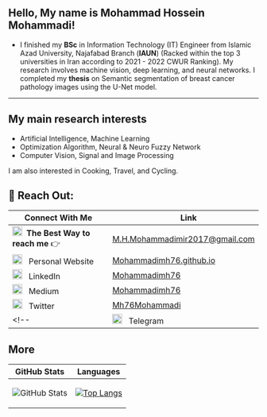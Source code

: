 ## Hello, My name is Mohammad Hossein Mohammadi!

<!-- ### ☕ [buymeacoffee](https://www.buymeacoffee.com/mohammadimh76) -->

- I finished my <b>BSc</b> in Information Technology (IT) Engineer from Islamic Azad University, Najafabad Branch (<b>IAUN</b>) (Racked within the top 3 universities in Iran according to 2021 - 2022 CWUR Ranking). My research involves machine vision, deep learning, and neural networks. I completed my <b>thesis</b> on Semantic segmentation of breast cancer pathology images using the U-Net model.

<!--
<p align="center">
  <img width="500" height="500" src="https://raw.githubusercontent.com/Mohammadimh76/Mohammadimh76/master/hi.gif">
</p>
-->

<!--
<p align="center">
  <img width="250" height="250" src="https://raw.githubusercontent.com/Mohammadimh76/Mohammadimh76/master/src/buymeacoffee.png">
</p>
-->
---

## My main research interests
- Artificial Intelligence, Machine Learning   
- Optimization Algorithm, Neural & Neuro Fuzzy Network
- Computer Vision, Signal and Image Processing

I am also interested in Cooking, Travel, and Cycling.


<!-- icons without padding -->

[1.2]: http://i.imgur.com/wWzX9uB.png (twitter icon without padding)
[2.2]: http://i.imgur.com/fep1WsG.png (facebook icon without padding)
[3.2]: http://i.imgur.com/VlgBKQ9.png (google plus icon without padding)
[4.2]: http://i.imgur.com/jDRp47c.png (tumblr icon without padding)
[5.2]: http://i.imgur.com/Vvy3Kru.png (dribbble icon without padding)
[6.2]: http://i.imgur.com/9I6NRUm.png (github icon without padding)


## 📡 Reach Out: 

| Connect With Me | <img src="https://cdn-icons-png.flaticon.com/512/84/84380.png" width="16"/>&nbsp;Link  |
|-----------------|--------|
| <img src="https://cdn.jsdelivr.net/gh/simple-icons/simple-icons/icons/gmail.svg" width="20"/>&nbsp; **The Best Way to reach me** 👉 | M.H.Mohammadimir2017@gmail.com |
| <img src="https://cdn.jsdelivr.net/gh/devicons/devicon/icons/github/github-original.svg" width="20"/> &nbsp; Personal Website | [Mohammadimh76.github.io](https://mohammadimh76.github.io/) |
| <img src="https://cdn.jsdelivr.net/gh/devicons/devicon/icons/linkedin/linkedin-original.svg" width="20"/> &nbsp; LinkedIn | [Mohammadimh76](https://www.linkedin.com/in/mohammadimh76/) |
| <img src="https://cdn.jsdelivr.net/gh/simple-icons/simple-icons/icons/medium.svg" width="20"/> &nbsp; Medium  | [Mohammadimh76](https://medium.com/@mohammadimh76) |
| <img src="https://cdn.jsdelivr.net/gh/devicons/devicon/icons/twitter/twitter-original.svg" width="20"/> &nbsp; Twitter | [Mh76Mohammadi](https://twitter.com/Mh76Mohammadi) |
<!-- | <img src="https://upload.wikimedia.org/wikipedia/commons/8/82/Telegram_logo.svg" width="20"/> &nbsp; Telegram | [Mohammadimh76](http://telegram.me/mohammadimh76) | -->









## More


| GitHub Stats  | Languages          |
|-----------|--------------------|
| <p><img src="https://github-readme-stats.vercel.app/api?username=Mohammadimh76&amp;show_icons=true" alt="GitHub Stats"></p> | [![Top Langs](https://github-readme-stats.vercel.app/api/top-langs/?username=Mohammadimh76&layout=compact)](https://github.com/Mohammadimh76/github-readme-stats) |

<!-- 
---

### My Organizations


| Logo  | Organization<br>Name  | People        | Information        | Organization<br>Website   |
|-----------|--------------------|--------------------|--------------------|--------------------|
| <p align="center"> <img width="100" height="100" src="https://raw.githubusercontent.com/Mohammadimh76/Mohammadimh76/master/Organizations/Profile.png"> </p>  | <b>Chelesmeh</b> |   <img width="100" height="100" src='https://raw.githubusercontent.com/Mohammadimh76/MohammadiMh76.github.io/master/images/Profile.png'>  <br> <br> <img width="100" height="100" src='https://raw.githubusercontent.com/Mohammadimh76/MohammadiMh76.github.io/master/images/AliKarimi.png'>    |   <b>Mohammad Hossein Mohammadi</b> <br>1. <a href="http://mohammadimh76.github.io/" target="_blank">Personal Website</a> <br> 2. <a href="https://www.linkedin.com/in/mohammadimh76/" target="_blank">LinkedIn</a> <br> 3. M.H.Mohammadimir2017@gmail.com <br> <br> <b>Ali Karimi</b> <br>1. <a href="https://alikarimi120.github.io/" target="_blank">Personal Website</a> <br> 2. <a href="https://www.linkedin.com/in/alikarimi120/" target="_blank">LinkedIn</a> <br> 3. AliKarimi120@gmail.com    |   <a href="https://Chelesmeh.github.io/" target="_blank"><b>🌐 Website</b></a>    |
| <p align="center"> <img width="100" height="100" src="https://raw.githubusercontent.com/Mohammadimh76/Mohammadimh76/master/Organizations/AI.png"> </p>  | <b>AI Softwares</b> |    <img width="100" height="100" src='https://raw.githubusercontent.com/Mohammadimh76/MohammadiMh76.github.io/master/images/Profile.png'> <br> <br> <img width="100" height="100" src='https://raw.githubusercontent.com/Mohammadimh76/MohammadiMh76.github.io/master/images/AramSalehi.png'>   |    <b>Mohammad Hossein Mohammadi</b> <br>1. <a href="http://mohammadimh76.github.io/" target="_blank">Personal Website</a> <br> 2. <a href="https://www.linkedin.com/in/mohammadimh76/" target="_blank">LinkedIn</a> <br> 3. M.H.Mohammadimir2017@gmail.com <br> <br> <b>Aram Salehi</b><br> 1.Personal Website <br>2.<a href="https://www.linkedin.com/in/aram-salehi/" target="_blank">LinkedIn</a> <br> 3. AramSalehi95@gmail.com    |   <a href="https://AI-softwares.github.io/" target="_blank"><b>🌐 Website</b></a>    |
|<p align="center"> <img width="100" height="100" src="https://raw.githubusercontent.com/Mohammadimh76/Mohammadimh76/master/Organizations/Iran_XD.png"> </p>| <b>Iranian Xd Community</b> |<img width="100" height="100" src='https://raw.githubusercontent.com/Mohammadimh76/MohammadiMh76.github.io/master/images/Profile.png'>|<b>Mohammad Hossein Mohammadi</b> <br>1. <a href="http://mohammadimh76.github.io/" target="_blank">Personal Website</a> <br> 2. <a href="https://www.linkedin.com/in/mohammadimh76/" target="_blank">LinkedIn</a> <br> 3. M.H.Mohammadimir2017@gmail.com| <a href="https://Iran-Xd-Community.github.io/" target="_blank"><b>🌐 Website</b></a>   |

-->
